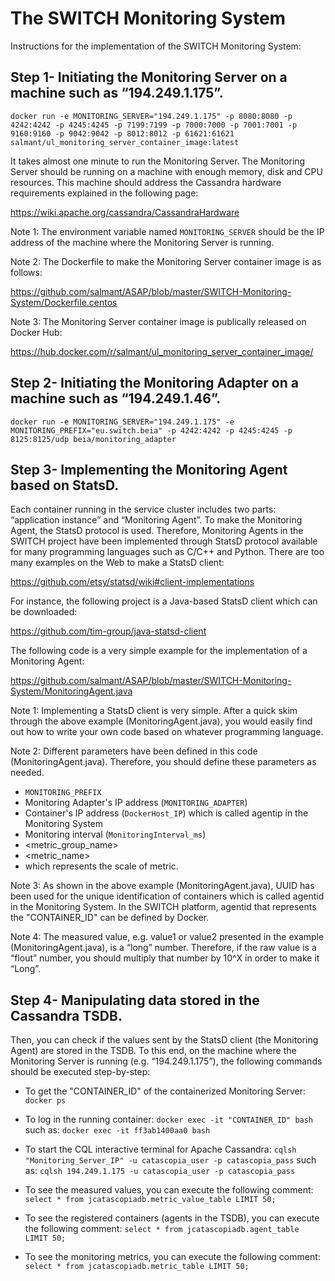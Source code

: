 # The SWITCH Monitoring System

Instructions for the implementation of the SWITCH Monitoring System:

## Step 1- Initiating the Monitoring Server on a machine such as “194.249.1.175”.

```
docker run -e MONITORING_SERVER="194.249.1.175" -p 8080:8080 -p 4242:4242 -p 4245:4245 -p 7199:7199 -p 7000:7000 -p 7001:7001 -p 9160:9160 -p 9042:9042 -p 8012:8012 -p 61621:61621 salmant/ul_monitoring_server_container_image:latest
```

It takes almost one minute to run the Monitoring Server. The Monitoring Server should be running on a machine with enough memory, disk and CPU resources. This machine should address the Cassandra hardware requirements explained in the following page:

https://wiki.apache.org/cassandra/CassandraHardware

Note 1: The environment variable named `MONITORING_SERVER` should be the IP address of the machine where the Monitoring Server is running.

Note 2: The Dockerfile to make the Monitoring Server container image is as follows:

https://github.com/salmant/ASAP/blob/master/SWITCH-Monitoring-System/Dockerfile.centos

Note 3: The Monitoring Server container image is publically released on Docker Hub: 

https://hub.docker.com/r/salmant/ul_monitoring_server_container_image/

## Step 2- Initiating the Monitoring Adapter on a machine such as “194.249.1.46”.

```
docker run -e MONITORING_SERVER="194.249.1.175" -e MONITORING_PREFIX="eu.switch.beia" -p 4242:4242 -p 4245:4245 -p 8125:8125/udp beia/monitoring_adapter
```

## Step 3- Implementing the Monitoring Agent based on StatsD.
Each container running in the service cluster includes two parts: “application instance” and “Monitoring Agent”. To make the Monitoring Agent, the StatsD protocol is used. Therefore, Monitoring Agents in the SWITCH project have been implemented through StatsD protocol available for many programming languages such as C/C++ and Python. There are too many examples on the Web to make a StatsD client: 

https://github.com/etsy/statsd/wiki#client-implementations

For instance, the following project is a Java-based StatsD client which can be downloaded: 

https://github.com/tim-group/java-statsd-client

The following code is a very simple example for the implementation of a Monitoring Agent:

https://github.com/salmant/ASAP/blob/master/SWITCH-Monitoring-System/MonitoringAgent.java

Note 1: Implementing a StatsD client is very simple. After a quick skim through the above example (MonitoringAgent.java), you would easily find out how to write your own code based on whatever programming language.

Note 2:  Different parameters have been defined in this code (MonitoringAgent.java). Therefore, you should define these parameters as needed.
* `MONITORING_PREFIX`
* Monitoring Adapter's IP address (`MONITORING_ADAPTER`)
* Container's IP address (`DockerHost_IP`) which is called agentip in the Monitoring System
* Monitoring interval (`MonitoringInterval_ms`)
* <metric_group_name>
* <metric_name>
* <units> which represents the scale of metric. 

Note 3: As shown in the above example (MonitoringAgent.java), UUID has been used for the unique identification of containers which is called agentid in the Monitoring System. In the SWITCH platform, agentid that represents the "CONTAINER_ID" can be defined by Docker. 

Note 4:  The measured value, e.g. value1 or value2 presented in the example (MonitoringAgent.java), is a “long” number. Therefore, if the raw value is a “flout” number, you should multiply that number by 10^X in order to make it “Long”. 

## Step 4- Manipulating data stored in the Cassandra TSDB.
Then, you can check if the values sent by the StatsD client (the Monitoring Agent) are stored in the TSDB. To this end, on the machine where the Monitoring Server is running (e.g. “194.249.1.175”), the following commands should be executed step-by-step:

- To get the "CONTAINER_ID" of the containerized Monitoring Server:
`docker ps`

- To log in the running container:
`docker exec -it "CONTAINER_ID" bash`
such as: `docker exec -it ff3ab1400aa0 bash`

- To start the CQL interactive terminal for Apache Cassandra:
`cqlsh "Monitoring_Server_IP" -u catascopia_user -p catascopia_pass`
such as: `cqlsh 194.249.1.175 -u catascopia_user -p catascopia_pass`

- To see the measured values, you can execute the following comment: 
`select * from jcatascopiadb.metric_value_table LIMIT 50;`

- To see the registered containers (agents in the TSDB), you can execute the following comment: 
`select * from jcatascopiadb.agent_table LIMIT 50;`

- To see the monitoring metrics, you can execute the following comment:
`select * from jcatascopiadb.metric_table LIMIT 50;`

